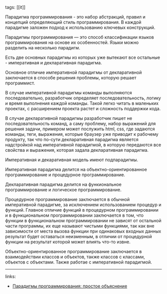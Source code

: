 tags: [[it]]

Парадигма программирования - это набор абстракций, правил и концепций определяющий стиль программирования. В каждой парадигме заложен подход к использованию ключевых конструкций.

Парадигмы программирования — это способ классификации языков программирования на основе их особенностей. Языки можно разделить на несколько парадигм.

Есть две основных парадигмы из которых уже вытекают все остальные - императивная и декларативная парадигма.

Основное отличие императивной парадигмы от декларативной заключается в способе решения проблемы, которую решает программист. 

В случае императивной парадигмы команды выполняются последовательно, разработчик определяет последовательность, логику и время выполнения каждой команды. Такой легко читать в маленьких проектах, с расширением проекта растет и сложность поддержки кода.

В случае декларативной парадигмы разработчик пишет не последовательность команд, а саму проблему, набор выражений для решения задачи, примером может послужить html, css, где задаются команды, теги, выражения, которые браузер уже приводит к рабочему продукту, так что по-сути декларативная парадигма является надстройкой над императивной парадигмой, в которую передаются все свойства и выражения, которая задала декларативная парадигма.

Императивная и декаративная модель имеют подпарадигмы. 

Императивная парадигма делится на объектно-ориентированное программирование и процедурное программирование.

Декларативная парадигма делится на функиональное программирование и логическое программирование.

Процедурное программирование заключается в обычной императивной парадигме, за исключением использованием процедур и функций. 
Главное отличие функций в процедурном программировании и в функциональном программировании заключается в том, что функции в функциональном программировании не зависят от остальной части программы, их еще называют чистыми функциями, так как вне зависимости от места вызова функции при одинаковых входных данных результат будет оставаться неизменным, в отличии от процедурной функции на результат которой может влиять что-то извне.

Объектно-ориентированное программирование заключается в взаимодействии классов и объектов, также классов с классами, объектов с объектами. Также работае с императивной парадигмой.
<hr>

links: 
<ul>
	<li><a href="https://highload.today/paradigmy-programmirovaniya/">Парадигмы программирования: простое объяснение</a></li>
</ul>
